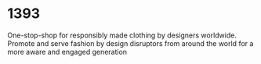 # 1393
One-stop-shop for responsibly made clothing by designers worldwide. Promote and serve fashion by design disruptors from around the world for a more aware and engaged generation
